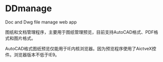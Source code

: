 # DDmanage
Doc and Dwg file manage web app

图纸和文档管理程序，主要用于图纸管理预览，目前支持AutoCAD格式、PDF格式和图片格式。

AutoCAD格式图纸预览仅能用于IE内核浏览器。因为预览程序使用了AictveX控件。浏览器版本不低于IE9。
